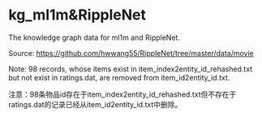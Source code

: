 # kg_ml1m&RippleNet

The knowledge graph data for ml1m and RippleNet.

Source: https://github.com/hwwang55/RippleNet/tree/master/data/movie

Note: 98 records, whose items exist in item_index2entity_id_rehashed.txt but not exist in ratings.dat, are removed from item_id2entity_id.txt.

注意：98条物品id存在于item_index2entity_id_rehashed.txt但不存在于ratings.dat的记录已经从item_id2entity_id.txt中删除。